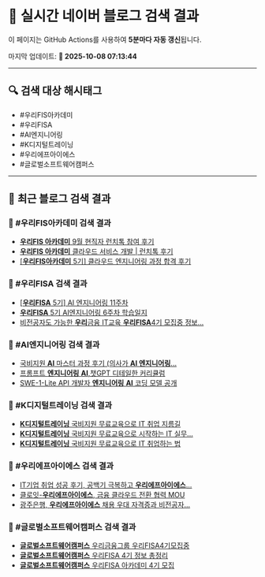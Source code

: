 # 🚀 실시간 네이버 블로그 검색 결과

이 페이지는 GitHub Actions를 사용하여 **5분마다 자동 갱신**됩니다.

마지막 업데이트: **📅 2025-10-08 07:13:44**

---

## 🔍 검색 대상 해시태그
- #우리FIS아카데미
- #우리FISA
- #AI엔지니어링
- #K디지털트레이닝
- #우리에프아이에스
- #글로벌소프트웨어캠퍼스

---

## 📝 최근 블로그 검색 결과

### 🔹 #우리FIS아카데미 검색 결과
- [<b>우리FIS 아카데미</b> 9월 현직자 런치톡 참여 후기](https://blog.naver.com/tlsehdgh4162/224020531411)
- [<b>우리FIS 아카데미</b> 클라우드 서비스 개발 | 런치톡 후기](https://blog.naver.com/miyg2003/224014360352)
- [[<b>우리FIS아카데미</b> 5기] 클라우드 엔지니어링 과정 합격 후기](https://blog.naver.com/riverchoi2523/223889627584)

### 🔹 #우리FISA 검색 결과
- [[<b>우리FISA</b> 5기] AI 엔지니어링 11주차](https://blog.naver.com/tobying/224007995429)
- [<b>우리FISA</b> 5기 AI엔지니어링 6주차 학습일지](https://blog.naver.com/tlsehdgh4162/223965917579)
- [비전공자도 가능한 <b>우리</b>금융 IT교육 <b>우리FISA</b>4기 모집중 정보... ](https://blog.naver.com/ndu2002/223658094168)

### 🔹 #AI엔지니어링 검색 결과
- [국비지원 <b>AI</b> 마스터 과정 후기 (의사가 <b>AI 엔지니어링</b>... ](https://blog.naver.com/babydreamer5/223970901250)
- [프롬프트 <b>엔지니어링</b> <b>AI</b>,챗GPT 디테일한 커리큘럼](https://blog.naver.com/apple516/223786155486)
- [SWE-1-Lite API 개발자 <b>엔지니어링</b> <b>AI</b> 코딩 모델 공개](https://kwangho.tistory.com/531553)

### 🔹 #K디지털트레이닝 검색 결과
- [<b>K디지털트레이닝</b> 국비지원 무료교육으로 IT 취업 지름길](https://blog.naver.com/q1640/223949932329)
- [<b>K디지털트레이닝</b> 국비지원 무료교육으로 시작하는 IT 실무... ](https://blog.naver.com/54fany/223991289068)
- [<b>K디지털트레이닝</b> 국비지원 무료교육으로 IT 취업하는 법](https://blog.naver.com/xavisnet/223934531739)

### 🔹 #우리에프아이에스 검색 결과
- [IT기업 취업 성공 후기, 공백기 극복하고 <b>우리에프아이에스</b>... ](https://blog.naver.com/jobprise/224000204693)
- [클로잇-<b>우리에프아이에스</b>, 금융 클라우드 전환 협력 MOU](https://blog.naver.com/cengroup-pr/223753537100)
- [광주은행, <b>우리에프아이에스</b> 채용 우대 자격증과 비전공자... ](https://blog.naver.com/giveapeck/223621025743)

### 🔹 #글로벌소프트웨어캠퍼스 검색 결과
- [<b>글로벌소프트웨어캠퍼스</b> 우리금융그룹 우리FISA4기모집중](https://blog.naver.com/dm3676/223653660164)
- [<b>글로벌소프트웨어캠퍼스</b> 우리FISA 4기 정보 총정리](https://blog.naver.com/wuthy/223614821491)
- [<b>글로벌소프트웨어캠퍼스</b> 우리FISA 아카데미 4기 모집](https://blog.naver.com/wnsghk856/223652388747)

